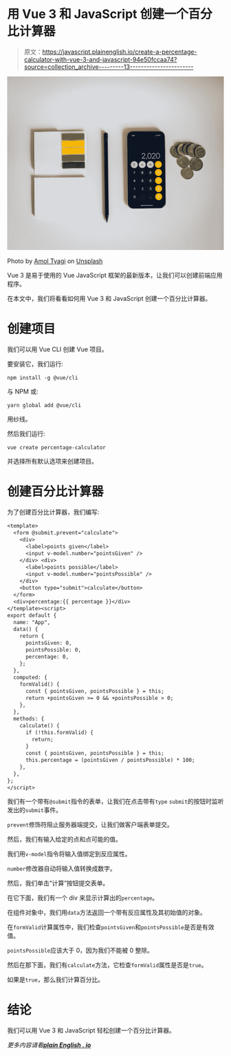 # 用 Vue 3 和 JavaScript 创建一个百分比计算器

> 原文：<https://javascript.plainenglish.io/create-a-percentage-calculator-with-vue-3-and-javascript-94e50fccaa74?source=collection_archive---------13----------------------->

![](img/44362944bf604c0ef65c4679f8b20685.png)

Photo by [Amol Tyagi](https://unsplash.com/@amoltyagi2?utm_source=medium&utm_medium=referral) on [Unsplash](https://unsplash.com?utm_source=medium&utm_medium=referral)

Vue 3 是易于使用的 Vue JavaScript 框架的最新版本，让我们可以创建前端应用程序。

在本文中，我们将看看如何用 Vue 3 和 JavaScript 创建一个百分比计算器。

# 创建项目

我们可以用 Vue CLI 创建 Vue 项目。

要安装它，我们运行:

```
npm install -g @vue/cli
```

与 NPM 或:

```
yarn global add @vue/cli
```

用纱线。

然后我们运行:

```
vue create percentage-calculator
```

并选择所有默认选项来创建项目。

# 创建百分比计算器

为了创建百分比计算器，我们编写:

```
<template>
  <form @submit.prevent="calculate">
    <div>
      <label>points given</label>
      <input v-model.number="pointsGiven" />
    </div> <div>
      <label>points possible</label>
      <input v-model.number="pointsPossible" />
    </div>
    <button type="submit">calculate</button>
  </form>
  <div>percentage:{{ percentage }}</div>
</template><script>
export default {
  name: "App",
  data() {
    return {
      pointsGiven: 0,
      pointsPossible: 0,
      percentage: 0,
    };
  },
  computed: {
    formValid() {
      const { pointsGiven, pointsPossible } = this;
      return +pointsGiven >= 0 && +pointsPossible > 0;
    },
  },
  methods: {
    calculate() {
      if (!this.formValid) {
        return;
      }
      const { pointsGiven, pointsPossible } = this;
      this.percentage = (pointsGiven / pointsPossible) * 100;
    },
  },
};
</script>
```

我们有一个带有`@submit`指令的表单，让我们在点击带有`type` `submit`的按钮时监听发出的`submit`事件。

`prevent`修饰符阻止服务器端提交，让我们做客户端表单提交。

然后，我们有输入给定的点和点可能的值。

我们用`v-model`指令将输入值绑定到反应属性。

`number`修改器自动将输入值转换成数字。

然后，我们单击“计算”按钮提交表单。

在它下面，我们有一个 div 来显示计算出的`percentage`。

在组件对象中，我们用`data`方法返回一个带有反应属性及其初始值的对象。

在`formValid`计算属性中，我们检查`pointsGiven`和`pointsPossible`是否是有效值。

`pointsPossible`应该大于 0，因为我们不能被 0 整除。

然后在那下面，我们有`calculate`方法，它检查`formValid`属性是否是`true`。

如果是`true`，那么我们计算百分比。

# 结论

我们可以用 Vue 3 和 JavaScript 轻松创建一个百分比计算器。

*更多内容请看*[***plain English . io***](https://plainenglish.io/)